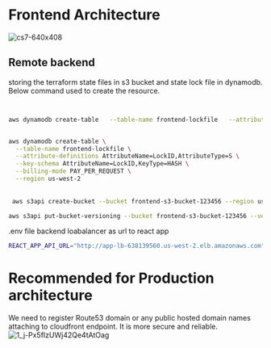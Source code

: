 # Frontend Architecture

![cs7-640x408](https://github.com/user-attachments/assets/39893282-7432-4ef4-a9d5-34725eeaa380)


## Remote backend 
storing the terraform state files in s3 bucket and state lock file in dynamodb. Below command used to create the resource.
```sh


aws dynamodb create-table   --table-name frontend-lockfile   --attribute-definitions AttributeName=LockID,AttributeType=S   --key-schema AttributeName=LockID,KeyType=HASH   --billing-mode PAY_PER_REQUEST


aws dynamodb create-table \
  --table-name frontend-lockfile \
  --attribute-definitions AttributeName=LockID,AttributeType=S \
  --key-schema AttributeName=LockID,KeyType=HASH \
  --billing-mode PAY_PER_REQUEST \
  --region us-west-2
  
  
 aws s3api create-bucket --bucket frontend-s3-bucket-123456 --region us-west-2 --create-bucket-configuration LocationConstraint=us-west-2

aws s3api put-bucket-versioning --bucket frontend-s3-bucket-123456 --versioning-configuration Status=Enabled
```
.env file backend loabalancer as url to react app
```sh
REACT_APP_API_URL="http://app-lb-638139560.us-west-2.elb.amazonaws.com"
```

# Recommended for Production architecture
We need to register Route53 domain or any public hosted domain names attaching to cloudfront endpoint. It is more secure and reliable.
![1_j-Px5fIzUWj42Qe4tAtOag](https://github.com/user-attachments/assets/a1f070d8-f9d9-4d3e-ab9e-f1fad3c55671)

  
  
  
  
  
  

```
